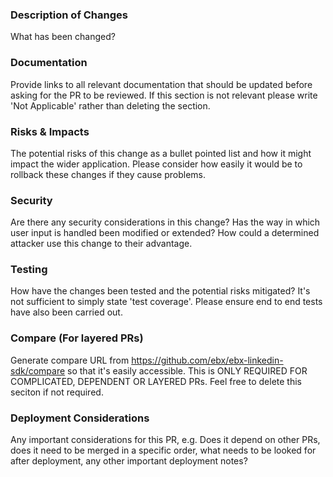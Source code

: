 ### Description of Changes
What has been changed?

### Documentation
Provide links to all relevant documentation that should be updated before asking for the PR to be reviewed. If this section is not relevant please write 'Not Applicable' rather than deleting the section.

### Risks & Impacts
The potential risks of this change as a bullet pointed list and how it might impact the wider application. Please consider how easily it would be to rollback these changes if they cause problems.

### Security
Are there any security considerations in this change? Has the way in which user input is handled been modified or extended? How could a determined attacker use this change to their advantage.

### Testing
How have the changes been tested and the potential risks mitigated? It's not sufficient to simply state 'test coverage'. Please ensure end to end tests have also been carried out.

### Compare (For layered PRs)
Generate compare URL from https://github.com/ebx/ebx-linkedin-sdk/compare so that it's easily accessible. This is ONLY REQUIRED FOR COMPLICATED, DEPENDENT OR LAYERED PRs. Feel free to delete this seciton if not required.

### Deployment Considerations
Any important considerations for this PR, e.g. Does it depend on other PRs, does it need to be merged in a specific order, what needs to be looked for after deployment, any other important deployment notes?

